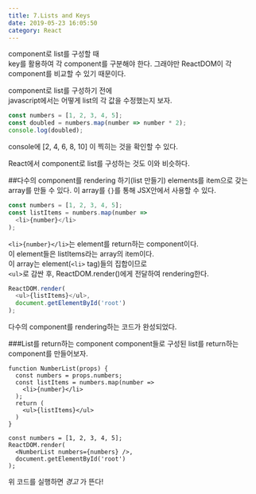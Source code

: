 ```yaml
---
title: 7.Lists and Keys
date: 2019-05-23 16:05:50
category: React
---
```


component로 list를 구성할 때  
key를 활용하여 각 component를 구분해야 한다.
그래야만 ReactDOM이 각 component를 비교할 수 있기 때문이다.  
  
component로 list를 구성하기 전에  
javascript에서는 어떻게 list의 각 값을 수정했는지 보자.

```js
const numbers = [1, 2, 3, 4, 5];
const doubled = numbers.map(number => number * 2);
console.log(doubled);
```

console에 [2, 4, 6, 8, 10] 이 찍히는 것을 확인할 수 있다.  
  
React에서 component로 list를 구성하는 것도 이와 비슷하다.

##다수의 component를 rendering 하기(list 만들기)
elements를 item으로 갖는 array를 만들 수 있다.
이 array를 `{}`를 통해 JSX안에서 사용할 수 있다.

```js
const numbers = [1, 2, 3, 4, 5];
const listItems = numbers.map(number =>
  <li>{number}</li>
);
```

`<li>{number}</li>`는 element를 return하는 component이다.  
이 element들은 listItems라는 array의 item이다.  
이 array는 element(`<li>` tag)들의 집합이므로  
`<ul>`로 감싼 후, ReactDOM.render()에게 전달하여 rendering한다.

```js
ReactDOM.render(
  <ul>{listItems}</ul>,
  document.getElementById('root')
);
```

다수의 component를 rendering하는 코드가 완성되었다.  

###List를 return하는 component
component들로 구성된 list를 return하는 component를 만들어보자.  

```js{3,4,5,7,13}
function NumberList(props) {
  const numbers = props.numbers;
  const listItems = numbers.map(number =>
    <li>{number}</li>
  );
  return (
    <ul>{listItems}</ul>
  )
}

const numbers = [1, 2, 3, 4, 5];
ReactDOM.render(
  <NumberList numbers={numbers} />,
  document.getElementById('root')
);
```

위 코드를 실행하면 _경고_ 가 뜬다!

